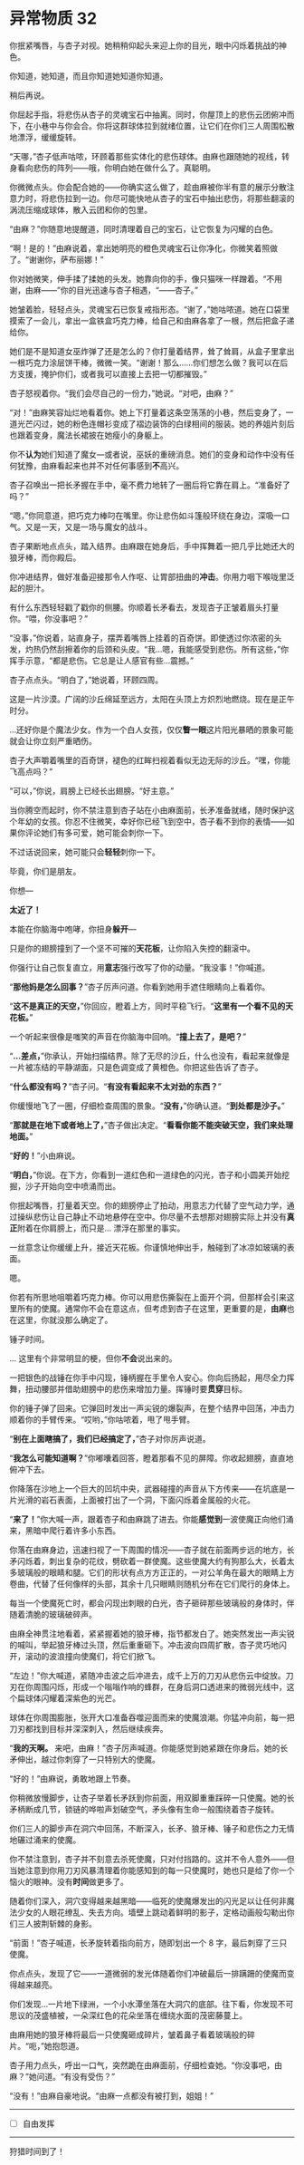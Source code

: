 # 异常物质 32

你抿紧嘴唇，与杏子对视。她稍稍仰起头来迎上你的目光，眼中闪烁着挑战的神色。

你知道，她知道，而且你知道她知道你知道。

稍后再说。

你屈起手指，将悲伤从杏子的灵魂宝石中抽离。同时，你屋顶上的悲伤云团俯冲而下，在小巷中与你会合。你将这群球体拉到就绪位置，让它们在你们三人周围松散地漂浮，缓缓旋转。

“天哪，”杏子低声咕哝，环顾着那些实体化的悲伤球体。由麻也跟随她的视线，转身看向悲伤的阵列——哦，你明白她在做什么了。真聪明。

你微微点头。你会配合她的——你确实这么做了，趁由麻被你半有意的展示分散注意力时，将悲伤拉到一边。你尽可能快地从杏子的宝石中抽出悲伤，将那些翻滚的涡流压缩成球体，散入云团和你的包里。

“由麻？”你随意地提醒道，同时清理着自己的宝石，让它恢复为闪耀的白色。

“啊！是的！”由麻说着，拿出她明亮的橙色灵魂宝石让你净化，你微笑着照做了。“谢谢你，萨布丽娜！”

你对她微笑，伸手揉了揉她的头发。她靠向你的手，像只猫咪一样蹭着。“不用谢，由麻——”你的目光迅速与杏子相遇，“——杏子。”

她皱着脸，轻轻点头，灵魂宝石已恢复戒指形态。“谢了，”她咕哝道。她在口袋里摸索了一会儿，拿出一盒铁盒巧克力棒，给自己和由麻各拿了一根，然后把盒子递给你。

她们是不是知道女巫炸弹了还是怎么的？你打量着结界，耸了耸肩，从盒子里拿出一根巧克力涂层饼干棒，微微一笑。“谢谢！那么……你们想怎么做？我可以在后方支援，掩护你们，或者我可以直接上去把一切都摧毁。”

杏子怒视着你。“我们会尽自己的一份力，”她说。“对吧，由麻？”

“对！”由麻笑容灿烂地看着你。她上下打量着这条空荡荡的小巷，然后变身了，一道光芒闪过，她的粉色连帽衫变成了褶边装饰的白绿相间的服装。她的养姐片刻后也跟着变身，魔法长裙披在她瘦小的身躯上。

你不**认为**她们知道了魔女—或者说，巫妖的重磅消息。她们的变身和动作中没有任何犹豫，由麻看起来也并不对任何事感到**不**高兴。

杏子召唤出一把长矛握在手中，毫不费力地转了一圈后将它靠在肩上。“准备好了吗？”

“嗯，”你同意道，把巧克力棒叼在嘴里。你让悲伤如斗篷般环绕在身边，深吸一口气。又是一天，又是一场与魔女的战斗。

杏子果断地点点头，踏入结界。由麻跟在她身后，手中挥舞着一把几乎比她还大的狼牙棒，而你殿后。

你冲进结界，做好准备迎接那令人作呕、让胃部扭曲的**冲击**。你用力咽下喉咙里泛起的胆汁。

有什么东西轻轻戳了戳你的侧腰。你顺着长矛看去，发现杏子正皱着眉头打量你。“喂，你没事吧？”

“没事，”你说着，站直身子，摆弄着嘴唇上挂着的百奇饼。即使透过你浓密的头发，灼热仍然刮擦着你的后颈和头皮。“我...嗯，我能感受到悲伤。所有这些，”你挥手示意，“都是悲伤。它总是让人感官有些...震撼。”

杏子点点头。“明白了，”她说着，环顾四周。

这是一片沙漠。广阔的沙丘绵延至远方，太阳在头顶上方炽烈地燃烧。现在是正午时分。

...还好你是个魔法少女。作为一个白人女孩，仅仅**瞥一眼**这片阳光暴晒的景象可能就会让你立刻严重晒伤。

杏子大声嚼着嘴里的百奇饼，褪色的红眸扫视着看似无边无际的沙丘。“嘿，你能飞高点吗？”

“可以，”你说，肩膀上已经长出翅膀。“好主意。”

当你腾空而起时，你不禁注意到杏子站在小由麻面前，长矛准备就绪，随时保护这个年幼的女孩。你忍不住微笑，幸好你已经飞到空中，杏子看不到你的表情——如果你评论她们有多可爱，她可能会刺你一下。

不过话说回来，她可能只会**轻轻**刺你一下。

毕竟，你们是朋友。

你想—

**太近了！**

本能在你脑海中咆哮，你扭身**躲开**—

只是你的翅膀撞到了一个坚不可摧的**天花板**，让你陷入失控的翻滚中。

你强行让自己恢复直立，用**意志**强行改写了你的动量。“我没事！”你喊道。

“**那他妈是怎么回事？**”杏子厉声问道。你看到她用手遮住眼睛向上看着你。

“**这不是真正的天空，**”你回应，瞪着上方，同时平稳飞行。“**这里有一个看不见的天花板。**”

一个听起来很像是嗤笑的声音在你脑海中回响。“**撞上去了，是吧？**”

“**...差点，**”你承认，开始扫描结界。除了无尽的沙丘，什么也没有，看起来就像是一片被冻结的平静湖面，只是色调变成了黄橙色。你把这些告诉了杏子。

“**什么都没有吗？**”杏子问。“**有没有看起来不太对劲的东西？**”

你缓慢地飞了一圈，仔细检查周围的景象。“**没有，**”你确认道。“**到处都是沙子。**”

“**那就是在地下或者地上了，**”杏子做出决定。“**看看你能不能突破天空，我们来处理地面。**”

“**好的！**”小由麻说。

“**明白，**”你说。在下方，你看到一道红色和一道绿色的闪光，杏子和小圆美开始挖掘，沙子开始向空中喷涌而出。

你抿起嘴唇，打量着天空。你的翅膀停止了拍动，用意志力代替了空气动力学，通过操纵悲伤让自己静止不动地悬停在空中。你尽量不去想那对翅膀实际上并没有**真正**附着在你肩膀上，而只是... 漂浮在那里的事实。

一丝意念让你缓缓上升，接近天花板。你谨慎地伸出手，触碰到了冰凉如玻璃的表面。

嗯。

你若有所思地咀嚼着巧克力棒。你可以用悲伤撕裂在上面开个洞，但那样会引来这里所有的使魔。通常你不会在意这点，但考虑到杏子在这里，更重要的是，**由麻**也在这里，你就没那么确定了。

锤子时间。

... 这里有个非常明显的梗，但你**不会**说出来的。

一把银色的战锤在你手中闪现，锤柄握在手里令人安心。你向后扬起，用尽全力挥舞，扭动腰部并借助翅膀中的悲伤来增加力量。挥锤时要**贯穿**目标。

你的锤子弹了回来。它弹回时发出一声尖锐的爆裂声，在整个结界中回荡，冲击力顺着你的手臂传来。“哎哟，”你咕哝着，甩了甩手臂。

“**别在上面瞎搞了，我们已经搞定了，**”杏子对你厉声说道。

“**我怎么可能知道啊？**”你嘟囔着回答，瞪着那看不见的屏障。你收起翅膀，直直地俯冲下去。

你降落在沙地上一个巨大的凹坑中央，武器碰撞的声音从下方传来——在坑底是一片光滑的岩石表面，上面被打出了一个洞，下面闪烁着金属般的火花。

“**来了！**”你大喊一声，跟着杏子和由麻跳了进去。你能**感觉到**一波使魔正向他们涌来，黑暗中爬行着许多小东西。

你落在由麻身边，迅速扫视了一下周围的情况——杏子就在前面两步远的地方，长矛闪烁着，刺出复杂的花纹，劈砍着一群使魔。这些使魔大约有狗那么大，长着太多玻璃般的眼睛和腿。它们的形状有点方方正正的，一对公羊角在最大的眼睛上方卷曲，代替了任何像样的头部，其余十几只眼睛则随机分布在它们爬行的身体上。

每当一个使魔死亡时，都会闪现出刺眼的白光，杏子砸碎那些玻璃般的身体时，伴随着清脆的玻璃破碎声。

由麻全神贯注地看着，紧紧握着她的狼牙棒，指节都发白了。她突然发出一声尖锐的喊叫，举起狼牙棒过头顶，然后重重砸下。冲击波向四周扩散，杏子灵巧地闪开，滚动的波浪撞向使魔们，将它们掀飞。

“左边！”你大喊道，紧随冲击波之后冲进去，成千上万的刀刃从悲伤云中绽放。刀刃在你周围闪烁，形成一个嗡嗡作响的蜂群，在身后洞口透进来的微弱光线中，这个扁球体闪耀着深紫色的光芒。

球体在你周围膨胀，张开大口准备吞噬迎面而来的使魔浪潮。你猛冲向前，每一把刀刃都找到目标并深深刺入，然后继续疾奔。

“**我的天啊。** 来吧，由麻！”杏子厉声喊道。你能感觉到她紧跟在你身后。她的长矛伸出，越过你刺穿了一只特别大的使魔。

“好的！”由麻说，勇敢地跟上节奏。

你稍微放慢脚步，让杏子举着长矛跃到你前面，用双脚重重踩碎一只使魔。她的长矛柄断成几节，锁链的哗啦声划破空气，矛头像有生命一般围绕着杏子旋转。

你们三人的脚步声在洞穴中回荡，不断深入，长矛、狼牙棒、锤子和悲伤之力无情地碾过涌来的使魔。

你不禁注意到，杏子并不刻意去杀死使魔，只对付挡路的。这并不令人意外——但当她注意到你用刀刃风暴清理着你能感知到的每一只使魔时，她也只是给了你一个恼火的眼神。没有**时间**做更多了。

随着你们深入，洞穴变得越来越黑暗——临死的使魔爆发出的闪光足以让任何非魔法少女的人眼花缭乱、失去方向。墙壁上跳动着鲜明的影子，定格动画般勾勒出你们三人披荆斩棘的身影。

“前面！”杏子喊道，长矛旋转着指向前方，随即划出一个 8 字，最后刺穿了三只使魔。

你点点头，发现了它——一道微弱的发光体随着你们冲破最后一排蹒跚的使魔而变得越来越亮。

你们发现...一片地下绿洲，一个小水潭坐落在大洞穴的底部。往下看，你发现不可思议的茂盛植被，一朵深红色的花朵坐落在缠绕水面的茂密藤蔓上。

由麻用她的狼牙棒将最后一只使魔砸成碎片，皱着鼻子看着玻璃般的碎片。“呃，”她抱怨道。

杏子用力点头，呼出一口气，突然跪在由麻面前，仔细检查她。“你没事吧，由麻？”她问道。“有没有受伤？”

“没有！”由麻自豪地说。“由麻一点都没有被打到，姐姐！”

---

- [ ] 自由发挥

---

狩猎时间到了！
